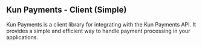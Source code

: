 ## Kun Payments - Client (Simple)

Kun Payments is a client library for integrating with the Kun Payments API. It provides a simple and efficient way to handle payment processing in your applications.